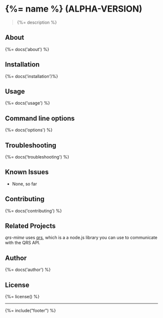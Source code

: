 # {%= name %} (ALPHA-VERSION)
> {%= description %}

## About
{%= docs('about') %}

## Installation
{%= docs('installation')%}

## Usage
{%= docs('usage') %}

## Command line options
{%= docs('options') %}

## Troubleshooting
{%= docs('troubleshooting') %}

## Known Issues
- None, so far

## Contributing
{%= docs('contributing') %}

## Related Projects
*qrs-mime* uses [qrs](https://github.com/stefanwalther/qrs), which is a a node.js library you can use to communicate with the QRS API.

## Author
{%= docs('author') %}

## License
{%= license() %}

***

{%= include("footer") %}
